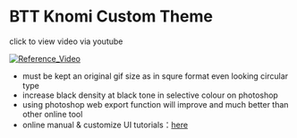 # BTT Knomi Custom Theme
click to view video via youtube

[![Reference_Video](http://img.youtube.com/vi/r4_up6OBChk/0.jpg)](https://youtu.be/r4_up6OBChk)



- must be kept an original gif size as in squre format even looking circular type
- increase black density at black tone in selective colour on photoshop
- using photoshop web export function will improve and much better than other online tool
- online manual & customize UI tutorials：[here](https://bigtreetech.github.io/docs/KNOMI.html)

